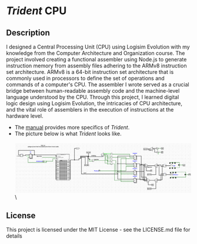 # *Trident* CPU
## Description
I designed a Central Processing Unit (CPU) using Logisim Evolution with my knowledge from the Computer Architecture and Organization course. The project involved creating a functional assembler using Node.js to generate instruction memory from assembly files adhering to the ARMv8 instruction set architecture. ARMv8 is a 64-bit instruction set architecture that is commonly used in processors to define the set of operations and commands of a computer's CPU. The assembler I wrote served as a crucial bridge between human-readable assembly code and the machine-level language understood by the CPU. Through this project, I learned digital logic design using Logisim Evolution, the intricacies of CPU architecture, and the vital role of assemblers in the execution of instructions at the hardware level.
<br>
- The [manual](https://github.com/Ryantron/virtual-cpu/blob/main/TridentManual.pdf) provides more specifics of *Trident*.
- The picture below is what *Trident* looks like.
<br><br>
![trident-spec.png](https://github.com/Ryantron/virtual-cpu/blob/main/trident-spec.png)\
## License
This project is licensed under the MIT License - see the LICENSE.md file for details
